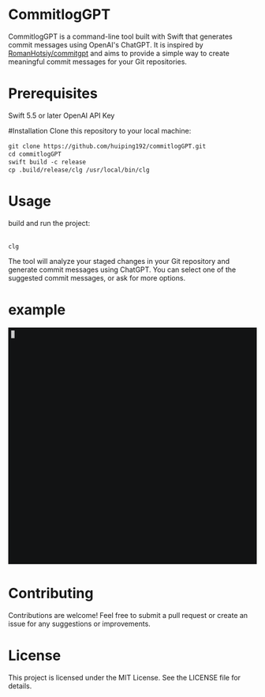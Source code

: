 # CommitlogGPT
CommitlogGPT is a command-line tool built with Swift that generates commit messages using OpenAI's ChatGPT. It is inspired by [RomanHotsiy/commitgpt](https://github.com/RomanHotsiy/commitgpt) and aims to provide a simple way to create meaningful commit messages for your Git repositories.

# Prerequisites
Swift 5.5 or later
OpenAI API Key

#Installation
Clone this repository to your local machine:

```
git clone https://github.com/huiping192/commitlogGPT.git
cd commitlogGPT
swift build -c release
cp .build/release/clg /usr/local/bin/clg
```


# Usage

build and run the project:

```

clg
```

The tool will analyze your staged changes in your Git repository and generate commit messages using ChatGPT. You can select one of the suggested commit messages, or ask for more options.

# example

![example gif](https://github.com/huiping192/commitlogGPT/blob/main/sample.gif)


# Contributing
Contributions are welcome! Feel free to submit a pull request or create an issue for any suggestions or improvements.

# License
This project is licensed under the MIT License. See the LICENSE file for details.